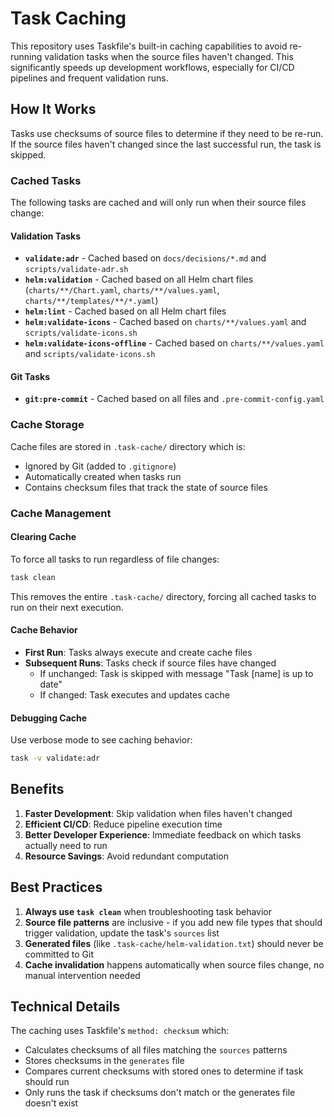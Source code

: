 # Task Caching

This repository uses Taskfile's built-in caching capabilities to avoid re-running validation tasks when the source files haven't changed. This significantly speeds up development workflows, especially for CI/CD pipelines and frequent validation runs.

## How It Works

Tasks use checksums of source files to determine if they need to be re-run. If the source files haven't changed since the last successful run, the task is skipped.

### Cached Tasks

The following tasks are cached and will only run when their source files change:

#### Validation Tasks

- **`validate:adr`** - Cached based on `docs/decisions/*.md` and `scripts/validate-adr.sh`
- **`helm:validation`** - Cached based on all Helm chart files (`charts/**/Chart.yaml`, `charts/**/values.yaml`, `charts/**/templates/**/*.yaml`)
- **`helm:lint`** - Cached based on all Helm chart files
- **`helm:validate-icons`** - Cached based on `charts/**/values.yaml` and `scripts/validate-icons.sh`
- **`helm:validate-icons-offline`** - Cached based on `charts/**/values.yaml` and `scripts/validate-icons.sh`

#### Git Tasks

- **`git:pre-commit`** - Cached based on all files and `.pre-commit-config.yaml`

### Cache Storage

Cache files are stored in `.task-cache/` directory which is:

- Ignored by Git (added to `.gitignore`)
- Automatically created when tasks run
- Contains checksum files that track the state of source files

### Cache Management

#### Clearing Cache

To force all tasks to run regardless of file changes:

```bash
task clean
```

This removes the entire `.task-cache/` directory, forcing all cached tasks to run on their next execution.

#### Cache Behavior

- **First Run**: Tasks always execute and create cache files
- **Subsequent Runs**: Tasks check if source files have changed
  - If unchanged: Task is skipped with message "Task [name] is up to date"
  - If changed: Task executes and updates cache

#### Debugging Cache

Use verbose mode to see caching behavior:

```bash
task -v validate:adr
```

## Benefits

1. **Faster Development**: Skip validation when files haven't changed
2. **Efficient CI/CD**: Reduce pipeline execution time
3. **Better Developer Experience**: Immediate feedback on which tasks actually need to run
4. **Resource Savings**: Avoid redundant computation

## Best Practices

1. **Always use `task clean`** when troubleshooting task behavior
2. **Source file patterns** are inclusive - if you add new file types that should trigger validation, update the task's `sources` list
3. **Generated files** (like `.task-cache/helm-validation.txt`) should never be committed to Git
4. **Cache invalidation** happens automatically when source files change, no manual intervention needed

## Technical Details

The caching uses Taskfile's `method: checksum` which:

- Calculates checksums of all files matching the `sources` patterns
- Stores checksums in the `generates` file
- Compares current checksums with stored ones to determine if task should run
- Only runs the task if checksums don't match or the generates file doesn't exist
